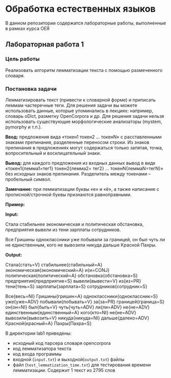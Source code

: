# Обработка естественных языков
В данном репозитории содержатся лабораторные работы, выполненные в рамках курса ОЕЯ
## Лабораторная работа 1
### Цель работы
Реализовать алгоритм лемматизации текста с помощью размеченного словаря.
### Постановка задачи
Лемматизировать текст (привести к словарной форме) и приписать леммам частеречные теги.
Для решения задачи вы можете использовать данные, которые упоминались в лекциях: например, словарь oDict, разметку OpenCorpora и др. Для решения задачи нельзя использовать существующие морфологические анализаторы (mystem, pymorphy и т.п.).

<b>Ввод:</b> предложения вида «токен1 токен2 ... токенN» с расставленными знаками препинания, разделенные переносом строки. Из знаков препинания в предложениях могут содержаться только запятая, точка, вопросительный и восклицательный знаки.

<b>Вывод:</b> для каждого предложения из входных данных вывод в виде «токен1{лемма1=тег1} токен2{лемма2= тег2} ... токенN{леммаN=тегN}» без исходных знаков препинания. Разделитель между токенами – пробельный символ.

<b>Замечание:</b> при лемматизации буквы «е» и «ё», а также написание с прописной/строчной буквы признаются равноправными.

<b>Пример:</b>

<b>Input:</b>

Стала стабильнее экономическая и политическая обстановка, предприятия вывели из тени зарплаты сотрудников.

Все Гришины одноклассники уже побывали за границей, он был чуть ли не единственным, кого не вывозили никуда дальше Красной Пахры.

<b>Output:</b>

Стала{стать=V} стабильнее{стабильный=A} экономическая{экономический=A} и{и=CONJ} политическая{политический=A} обстановка{обстановка=S} предприятия{предприятие=S} вывели{вывести=V} из{из=PR} тени{тень=S} зарплаты{зарплата=S} сотрудников{сотрудник=S}

Все{весь=NI} Гришины{гришин=A} одноклассники{одноклассник=S} уже{уже=ADV} побывали{побывать=V} за{за=PR} границей{граница=S} он{он=NI} был{быть=V} чуть{чуть=ADV} ли{ли=ADV} не{не=ADV} единственным{единственный=A} кого{кто=NI} не{не=ADV} вывозили{вывозить=V} никуда{никуда=NI} дальше{далеко=ADV} Красной{красный=A} Пахры{Пахра=S}

В директории lab1 приведены:
* исходный код парсера словаря opencorpora
* код лемматизатора текста
* код входа программы
* входной (`input.txt`) и выходной(`output.txt`) файлы
* файл (`test_lemmatization_time.txt`) для тестирования времени лемматизации. Содержит 1 текст из 2795 слов